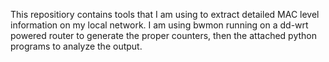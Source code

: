 This repositiory contains tools that I am using to extract detailed MAC level information on my local network. I am using bwmon running on a dd-wrt powered router to generate the proper counters, then the attached python programs to analyze the output.

